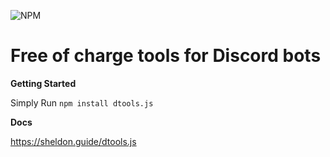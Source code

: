 ![NPM](https://nodei.co/npm/dtools.js.png?downloads=true&downloadRank=true&stars=true)

# Free of charge tools for Discord bots

**Getting Started**

Simply Run `npm install dtools.js`

**Docs**

https://sheldon.guide/dtools.js
